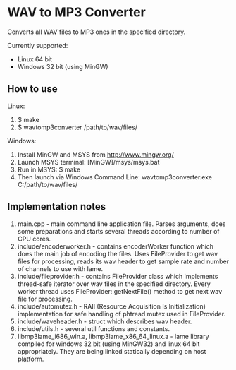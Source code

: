 WAV to MP3 Converter
====================

Converts all WAV files to MP3 ones in the specified directory.

Currently supported:
 - Linux 64 bit
 - Windows 32 bit (using MinGW)

How to use
----------

Linux:
 1. $ make
 2. $ wavtomp3converter /path/to/wav/files/

Windows:
 1. Install MinGW and MSYS from http://www.mingw.org/
 2. Launch MSYS terminal: 
    [MinGW]/msys/msys.bat
 3. Run in MSYS:
    $ make
 4. Then launch via Windows Command Line: 
    wavtomp3converter.exe C:/path/to/wav/files/

Implementation notes
--------------------

1. main.cpp - main command line application file. 
   Parses arguments, does some preparations and starts several threads according to number of CPU cores.
2. include/encoderworker.h - contains encoderWorker function which does the main job of encoding the files.
   Uses FileProvider to get wav files for processing, reads its wav header to get sample rate and number of channels
   to use with lame.
3. include/fileprovider.h - contains FileProvider class which implements thread-safe iterator over wav files in 
   the specified directory. Every worker thread uses FileProvider::getNextFile() method to get next wav file for processing.
4. include/automutex.h - RAII (Resource Acquisition Is Initialization) implementation for safe handling of 
   phtread mutex used in FileProvider.
5. include/waveheader.h - struct which describes wav header.
6. include/utils.h - several util functions and constants.
7. libmp3lame_i686_win.a, libmp3lame_x86_64_linux.a - lame library compiled for windows 32 bit (using MinGW32) and linux 64 bit appropriately.
   They are being linked statically depending on host platform.
